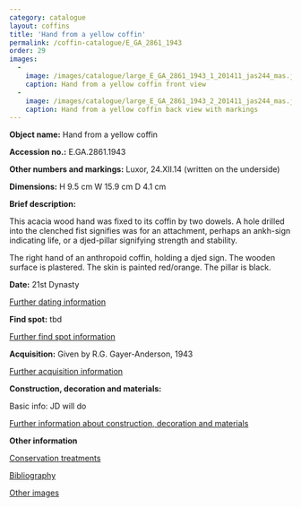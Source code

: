 ```yaml
---
category: catalogue
layout: coffins
title: 'Hand from a yellow coffin'
permalink: /coffin-catalogue/E_GA_2861_1943
order: 29
images: 
  -
    image: /images/catalogue/large_E_GA_2861_1943_1_201411_jas244_mas.jpg
    caption: Hand from a yellow coffin front view 
  -
    image: /images/catalogue/large_E_GA_2861_1943_2_201411_jas244_mas.jpg
    caption: Hand from a yellow coffin back view with markings
---
```


**Object name:** 
Hand from a yellow coffin

**Accession no.:** 
E.GA.2861.1943

**Other numbers and markings:**
Luxor, 24.XII.14 (written on the underside)

**Dimensions:** 
H 9.5 cm
W 15.9 cm
D 4.1 cm

**Brief description:** 

This acacia wood hand was fixed to its coffin by two dowels. A hole drilled into the clenched fist signifies was for an attachment, perhaps an ankh-sign indicating life, or a djed-pillar signifying strength and stability.

The right hand of an anthropoid coffin, holding a djed sign. The wooden surface is plastered. 
The skin is painted red/orange. The pillar is black.


**Date:**
21st Dynasty

[Further dating information](/catalogue_extras/E_GA_2861_1943_dating)

**Find spot:**
tbd

[Further find spot information](/catalogue_extras/E_GA_2861_1943_findspot)

**Acquisition:**
Given by R.G. Gayer-Anderson, 1943

[Further acquisition information](/catalogue_extras/E_GA_2861_1943_acquisition)

**Construction, decoration and materials:**

Basic info: JD will do

[Further information about construction, decoration and materials](/catalogue_extras/E_GA_2861_1943_materials)


**Other information**

[Conservation treatments](/catalogue_extras/E_GA_2861_1943_conservation)

[Bibliography](/catalogue_extras/E_GA_2861_1943_bibliography)

[Other images](/catalogue_extras/E_GA_2861_1943_imagesheet)


